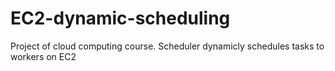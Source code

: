 # EC2-dynamic-scheduling
Project of cloud computing course. Scheduler dynamicly schedules tasks to workers on EC2
